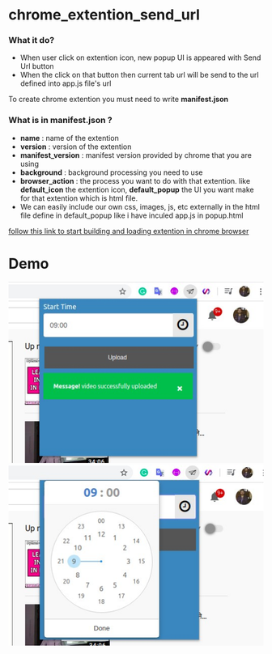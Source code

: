 # chrome_extention_send_url

<h3> What it do? </h3>
<ul>
  <li>When user click on extention icon, new popup UI is appeared with Send Url button</li>
  <li>When the click on that button then current tab url will be send to the url defined into app.js file's url</li>
</ul>

To create chrome extention you must need to write <b>manifest.json</b>
<h3> What is in manifest.json ? </h3>

<ul>
  <li><b>name</b> : name of the extention</li>
 <li><b>version</b> : version of the extention</li>
   <li><b>manifest_version</b> : manifest version provided by chrome that you are using</li>
   <li><b>background</b> : background processing you need to use</li>
   <li>
     <b>browser_action</b> : the process you want to do with that extention. like <b>default_icon</b> the extention icon, 
     <b>default_popup</b> the UI you want make for that extention which is html file.
  </li>
   <li>We can easily include our own css, images, js, etc externally in the html file define in default_popup like i have inculed app.js in popup.html</li>
</ul>

<a href='https://developer.chrome.com/extensions/getstarted'>follow this link to start building and loading extention in chrome browser</a>

<h1>Demo</h1>
<img src="https://github.com/dhirajbadu/chrome_extention_send_url/blob/master/images/demo_1.jpg" />
<img src="https://github.com/dhirajbadu/chrome_extention_send_url/blob/master/images/demo_2.jpg" />
